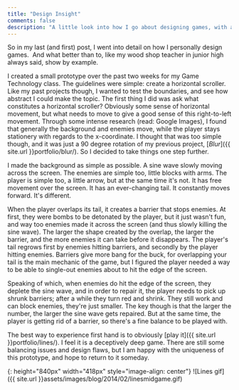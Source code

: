 ```yaml
---
title: "Design Insight"
comments: false
description: "A little look into how I go about designing games, with a little example at the end."
---
```


So in my last (and first) post, I went into detail on how I personally design games.  And what better than to, like my wood shop teacher in junior high always said, show by example.


I created a small prototype over the past two weeks for my Game Technology class. The guidelines were simple: create a horizontal scroller. Like my past projects though, I wanted to test the boundaries, and see how abstract I could make the topic. The first thing I did was ask what constitutes a horizontal scroller? Obviously some sense of horizontal movement, but what needs to move to give a good sense of this right-to-left movement. Through some intense research (read: Google Images), I found that generally the background and enemies move, while the player stays stationery with regards to the x-coordinate. I thought that was too simple though, and it was just a 90 degree rotation of my previous project, [*Blur*]({{ site.url }}portfolio/blur/). So I decided to take things one step further.


I made the background as simple as possible. A sine wave slowly moving across the screen. The enemies are simple too, little blocks with arms. The player is simple too, a little arrow, but at the same time it's not. It has free movement over the screen. It has an ever-changing tail. It constantly moves forward. It's different.


When the player overlaps its tail, it creates a barrier that stops enemies. At first, they were bombs to be detonated by the player, but it just wasn't fun, and way too enemies made it across the screen (and thus slowly killing the sine wave). The larger the shape created by the overlap, the larger the barrier, and the more enemies it can take before it disappears. The player's tail regrows first by enemies hitting barriers, and secondly by the player hitting enemies. Barriers give more bang for the buck, for overlapping your tail is the main mechanic of the game, but I figured the player needed a way to be able to single-out enemies about to hit the edge of the screen.


Speaking of which, when enemies do hit the edge of the screen, they deplete the sine wave, and in order to repair it, the player needs to pick up shrunk barriers; after a while they turn red and shrink. They still work and can block enemies, they're just smaller. The key though is that the larger the number, the larger the sine wave gets repaired. But at the same time, the player is getting rid of a barrier, so there's a fine balance to be played with.


The best way to experience first hand is to obviously [play it]({{ site.url }}portfolio/lines/). I feel it is a deceptively deep game. There are still some balancing issues and design flaws, but I am happy with the uniqueness of this prototype, and hope to return to it someday.


{: height="840px" width="418px" style="image-align: center"}
![Lines gif]({{ site.url }}assets/images/blog/2014/02/linesmidgame.gif)
